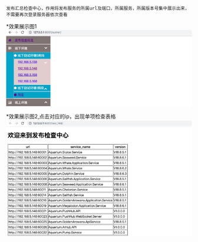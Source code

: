 ```
发布汇总检查中心，作用将发布服务的所属url及端口，所属服务，所属版本号集中展示出来，不需要再次登录服务器依次查看
```


*效果展示图1
![image1](https://github.com/herrywen-nanj/django_checkout-center/blob/master/pictures/A.png?raw=true)


*效果展示图2,点击对应的ip，出现单项检查表格
![image2](https://github.com/herrywen-nanj/django_checkout-center/blob/master/pictures/B.png?raw=true)


